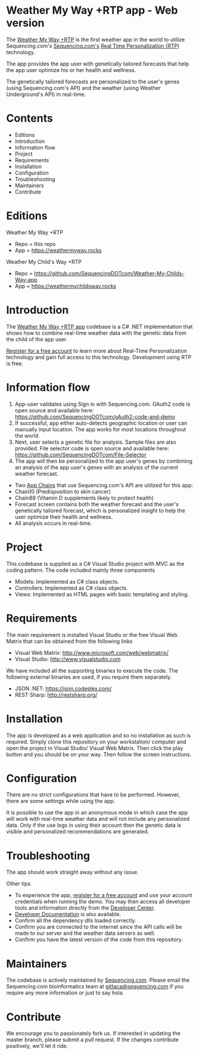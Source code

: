 Weather My Way +RTP app - Web version
=========================================
The [Weather My Way +RTP](https://weathermyway.rocks/) is the first weather app in the world to utilize Sequencing.com's [Sequencing.com's](https://sequencing.com/) [Real Time Personalization (RTP)](https://sequencing.com/developer-documentation/what-is-real-time-personalization-rtp/) technology.

The app provides the app user with genetically tailored forecasts that help the app user optimize his or her health and wellness. 

The genetically tailored forecasts are personalized to the user's genes (using Sequencing.com's API) and the weather (using Weather Underground's API) in real-time.

Contents
=========================================
* Editions
* Introduction
* Information flow
* Project
* Requirements
* Installation
* Configuration
* Troubleshooting
* Maintainers
* Contribute

Editions
=========================================
Weather My Way +RTP 
* Repo = this repo
* App = https://weathermyway.rocks

Weather My Child's Way +RTP
* Repo = https://github.com/SequencingDOTcom/Weather-My-Childs-Way-app
* App = https://weathermychildsway.rocks

Introduction
=========================================
The [Weather My Way +RTP app](https://weathermyway.rocks/) codebase is a C# .NET implementation that shows how to combine real-time weather data with the genetic data from the child of the app user.

[Register for a free account](https://sequencing.com/user/register/) to learn more about Real-Time Personalization technology and gain full access to this technology. Development using RTP is free.

Information flow
========================================
1. App-user validates using Sign in with Sequencing.com. OAuth2 code is open source and available here: https://github.com/SequencingDOTcom/oAuth2-code-and-demo
2. If successful, app either auto-detects geographic location or user can manually input location. The app works for most locations throughout the world. 
3. Next, user selects a genetic file for analysis. Sample files are also provided. File selector code is open source and available here: https://github.com/SequencingDOTcom/File-Selector
4. The app will then be personalized to the app user's genes by combining an analysis of the app user's genes with an analysis of the current weather forecast.

* Two [App Chains](https://sequencing.com/app-chains/) that use Sequencing.com's API are utilized for this app: 
 * Chain10 (Predisposition to skin cancer)
 * Chain88 (Vitamin D supplements likely to protect health)
* Forecast screen contains both the weather forecast and the user's genetically tailored forecast, which is personalized insight to help the user optimize their health and wellness.
* All analysis occurs in real-time.

Project
========================================
This codebase is supplied as a C# Visual Studio project with MVC as the coding pattern. The code included mainly three components

* Models: Implemented as C# class objects.
* Controllers: Implemented as C# class objects.
* Views: Implemented as HTML pages with basic templating and styling.

Requirements
======================================
The main requirement is installed Visual Studio or the free Visual Web Matrix that can be obtained from the following links

* Visual Web Matrix: http://www.microsoft.com/web/webmatrix/
* Visual Studio: http://www.visualstudio.com

We have included all the supporting binaries to execute the code. The following external binaries are used, if you require them separately.

* JSON .NET: https://json.codeplex.com/
* REST Sharp: http://restsharp.org/

Installation
======================================
The app is developed as a web application and so no installation as such is required. Simply clone this repository on your workstation/ computer and open the project in Visual Studio/ Visual Web Matrix. Then click the play button and you should be on your way. Then follow the screen instructions.

Configuration
======================================
There are no strict configurations that have to be performed. However, there are some settings while using the app.

It is possible to use the app in an anonymous mode in which case the app will work with real-time weather data and will not include any personalized data. Only if the use logs in using their account then the genetic data is visible and personalized recommendations are generated.

Troubleshooting
======================================
The app should work straight away without any issue. 

Other tips

* To experience the app, [register for a free account](https://sequencing.com/user/register/) and use your account credentials when running the demo. You may then access all developer tools and information directly from the [Developer Center](https://sequencing.com/developer-center/).
* [Developer Documentation](https://sequencing.com/developer-documentation/) is also available.
* Confirm all the dependency dlls loaded correctly.
* Confirm you are connected to the internet since the API calls will be made to our server and the weather data servers as well.
* Confirm you have the latest version of the code from this repository.

Maintainers
======================================
The codebase is actively maintained by [Sequencing.com](https://sequencing.com/). Please email the Sequencing.com bioinformatics team at gittaca@sequencing.com if you require any more information or just to say hola.

Contribute
======================================
We encourage you to passionately fork us. If interested in updating the master branch, please submit a pull request. If the changes contribute positively, we'll let it ride.
